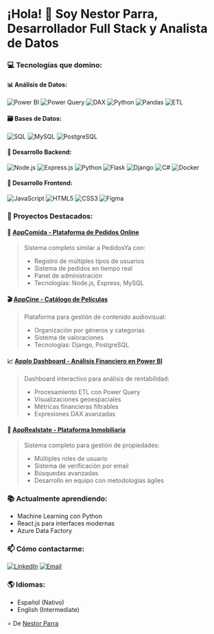 # ¡Hola! 👋 Soy Nestor Parra, Desarrollador Full Stack y Analista de Datos

### 💻 Tecnologías que domino:
#### 📊 Análisis de Datos:
![Power BI](https://img.shields.io/badge/Power_BI-F2C811?style=for-the-badge&logo=powerbi&logoColor=black)
![Power Query](https://img.shields.io/badge/Power_Query-2B579A?style=for-the-badge&logo=microsoft-excel&logoColor=white)
![DAX](https://img.shields.io/badge/DAX-F2C811?style=for-the-badge&logo=powerbi&logoColor=black)
![Python](https://img.shields.io/badge/Python-3776AB?style=for-the-badge&logo=python&logoColor=white)
![Pandas](https://img.shields.io/badge/Pandas-150458?style=for-the-badge&logo=pandas&logoColor=white)
![ETL](https://img.shields.io/badge/ETL-Process-FF6F00?style=for-the-badge)

#### 🗃️ Bases de Datos:
![SQL](https://img.shields.io/badge/SQL-4479A1?style=for-the-badge&logo=mysql&logoColor=white)
![MySQL](https://img.shields.io/badge/MySQL-4479A1?style=for-the-badge&logo=mysql&logoColor=white)
![PostgreSQL](https://img.shields.io/badge/PostgreSQL-4169E1?style=for-the-badge&logo=postgresql&logoColor=white)

#### 🚀 Desarrollo Backend:
![Node.js](https://img.shields.io/badge/Node.js-339933?style=for-the-badge&logo=nodedotjs&logoColor=white)
![Express.js](https://img.shields.io/badge/Express.js-000000?style=for-the-badge&logo=express&logoColor=white)
![Python](https://img.shields.io/badge/Python-3776AB?style=for-the-badge&logo=python&logoColor=white)
![Flask](https://img.shields.io/badge/Flask-000000?style=for-the-badge&logo=flask&logoColor=white)
![Django](https://img.shields.io/badge/Django-092E20?style=for-the-badge&logo=django&logoColor=white)
![C#](https://img.shields.io/badge/C%23-239120?style=for-the-badge&logo=c-sharp&logoColor=white)
![Docker](https://img.shields.io/badge/Docker-2496ED?style=for-the-badge&logo=docker&logoColor=white)

#### 🎨 Desarrollo Frontend:
![JavaScript](https://img.shields.io/badge/JavaScript-F7DF1E?style=for-the-badge&logo=javascript&logoColor=black)
![HTML5](https://img.shields.io/badge/HTML5-E34F26?style=for-the-badge&logo=html5&logoColor=white)
![CSS3](https://img.shields.io/badge/CSS3-1572B6?style=for-the-badge&logo=css3&logoColor=white)
![Figma](https://img.shields.io/badge/Figma-F24E1E?style=for-the-badge&logo=figma&logoColor=white)

### 🌟 Proyectos Destacados:

#### 🍔 [AppComida - Plataforma de Pedidos Online]([enlace-github](https://github.com/IamNestor/PedidosYa))
> Sistema completo similar a PedidosYa con:
> - Registro de múltiples tipos de usuarios
> - Sistema de pedidos en tiempo real
> - Panel de administración
> - Tecnologías: Node.js, Express, MySQL

#### 🎬 [AppCine - Catálogo de Películas]([enlace-github](https://github.com/IamNestor/CinemaPlusPlus))
> Plataforma para gestión de contenido audiovisual:
> - Organización por géneros y categorías
> - Sistema de valoraciones
> - Tecnologías: Django, PostgreSQL

#### 📈 [Applo Dashboard - Análisis Financiero en Power BI]([enlace-github](https://github.com/IamNestor/applo-dashboard))
> Dashboard interactivo para análisis de rentabilidad:
> - Procesamiento ETL con Power Query
> - Visualizaciones geoespaciales
> - Métricas financieras filtrables
> - Expresiones DAX avanzadas

#### 🏡 [AppRealstate - Plataforma Inmobiliaria]([enlace-github](https://github.com/neutralAMG/Real-state-app))
> Sistema completo para gestión de propiedades:
> - Múltiples roles de usuario
> - Sistema de verificación por email
> - Búsquedas avanzadas
> - Desarrollo en equipo con metodologías ágiles

### 📚 Actualmente aprendiendo:
- Machine Learning con Python
- React.js para interfaces modernas
- Azure Data Factory

### 📫 Cómo contactarme:
[![LinkedIn](https://img.shields.io/badge/LinkedIn-0077B5?style=for-the-badge&logo=linkedin&logoColor=white)](https://www.linkedin.com/in/nestor-emilio-parra-rivas-7b6593307/)
[![Email](https://img.shields.io/badge/Email-D14836?style=for-the-badge&logo=gmail&logoColor=white)](mailto:nestoremiliopr2004@gmail.com)

### 🌎 Idiomas:
- Español (Nativo)
- English (Intermediate)

⭐️ De [Nestor Parra](https://github.com/IamNestor)
